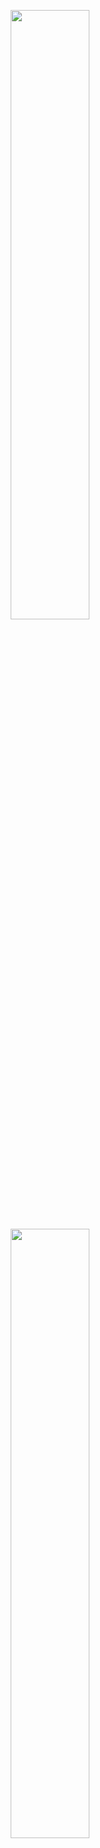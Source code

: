 <p align="center">
  <img height="50%" width="auto" src ="https://github-readme-stats.vercel.app/api?username=impalatore&show_icons=true&count_private=true&theme=radical&hide_border=true&hide=issues,contribs&bg_color=00000000">
  <img height="50%" width="auto" src ="https://github-readme-stats.vercel.app/api/top-langs/?username=impalatore&layout=compact&hide_border=true&hide[javascript]&theme=radical&bg_color=00000000&langs_count=6&hide=jupyter%20notebook,tex,css,php">
  <br>
</p>
